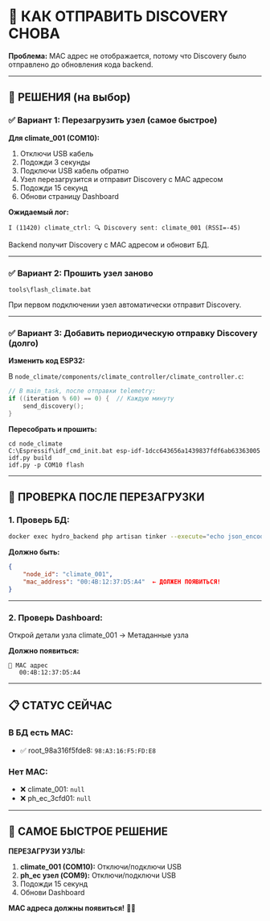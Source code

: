 # 🔄 КАК ОТПРАВИТЬ DISCOVERY СНОВА

**Проблема:** MAC адрес не отображается, потому что Discovery было отправлено до обновления кода backend.

---

## 🎯 РЕШЕНИЯ (на выбор)

### ✅ Вариант 1: Перезагрузить узел (самое быстрое)

**Для climate_001 (COM10):**
1. Отключи USB кабель
2. Подожди 3 секунды
3. Подключи USB кабель обратно
4. Узел перезагрузится и отправит Discovery с MAC адресом
5. Подожди 15 секунд
6. Обнови страницу Dashboard

**Ожидаемый лог:**
```
I (11420) climate_ctrl: 🔍 Discovery sent: climate_001 (RSSI=-45)
```

Backend получит Discovery с MAC адресом и обновит БД.

---

### ✅ Вариант 2: Прошить узел заново

```batch
tools\flash_climate.bat
```

При первом подключении узел автоматически отправит Discovery.

---

### ✅ Вариант 3: Добавить периодическую отправку Discovery (долго)

**Изменить код ESP32:**

В `node_climate/components/climate_controller/climate_controller.c`:

```c
// В main_task, после отправки telemetry:
if ((iteration % 60) == 0) {  // Каждую минуту
    send_discovery();
}
```

**Пересобрать и прошить:**
```batch
cd node_climate
C:\Espressif\idf_cmd_init.bat esp-idf-1dcc643656a1439837fdf6ab63363005
idf.py build
idf.py -p COM10 flash
```

---

## 🧪 ПРОВЕРКА ПОСЛЕ ПЕРЕЗАГРУЗКИ

### 1. Проверь БД:

```bash
docker exec hydro_backend php artisan tinker --execute="echo json_encode(App\Models\Node::where('node_id', 'climate_001')->first()->only(['node_id', 'mac_address']), JSON_PRETTY_PRINT);"
```

**Должно быть:**
```json
{
    "node_id": "climate_001",
    "mac_address": "00:4B:12:37:D5:A4"  ← ДОЛЖЕН ПОЯВИТЬСЯ!
}
```

---

### 2. Проверь Dashboard:

Открой детали узла climate_001 → Метаданные узла

**Должно появиться:**
```
🔌 MAC адрес
   00:4B:12:37:D5:A4
```

---

## 📋 СТАТУС СЕЙЧАС

### В БД есть MAC:
- ✅ root_98a316f5fde8: `98:A3:16:F5:FD:E8`

### Нет MAC:
- ❌ climate_001: `null`
- ❌ ph_ec_3cfd01: `null`

---

## 🚀 САМОЕ БЫСТРОЕ РЕШЕНИЕ

**ПЕРЕЗАГРУЗИ УЗЛЫ:**

1. **climate_001 (COM10):** Отключи/подключи USB
2. **ph_ec узел (COM9):** Отключи/подключи USB
3. Подожди 15 секунд
4. Обнови Dashboard

**MAC адреса должны появиться!** 🔌✅

